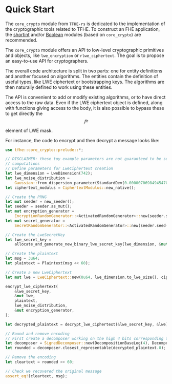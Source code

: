 # Quick Start

The `core_crypto` module from `TFHE-rs` is dedicated to the implementation of the cryptographic tools related to TFHE. To construct an FHE application, the [shortint](../fine_grained_api/shortint/tutorial.md) and/or [Boolean](../fine_grained_api/Boolean/tutorial.md) modules (based on `core_crypto`) are recommended.

The `core_crypto` module offers an API to low-level cryptographic primitives and objects, like `lwe_encryption` or `rlwe_ciphertext`. The goal is to propose an easy-to-use API for cryptographers.

The overall code architecture is split in two parts: one for entity definitions and another focused on algorithms. The entities contain the definition of useful types, like LWE ciphertext or bootstrapping keys. The algorithms are then naturally defined to work using these entities.

The API is convenient to add or modify existing algorithms, or to have direct access to the raw data. Even if the LWE ciphertext object is defined, along with functions giving access to the body, it is also possible to bypass these to get directly the $$i^{th}$$ element of LWE mask.

For instance, the code to encrypt and then decrypt a message looks like:

```rust
use tfhe::core_crypto::prelude::*;

// DISCLAIMER: these toy example parameters are not guaranteed to be secure or yield correct
// computations
// Define parameters for LweCiphertext creation
let lwe_dimension = LweDimension(742);
let lwe_noise_distribution =
    Gaussian::from_dispersion_parameter(StandardDev(0.000007069849454709433), 0.0);
let ciphertext_modulus = CiphertextModulus::new_native();

// Create the PRNG
let mut seeder = new_seeder();
let seeder = seeder.as_mut();
let mut encryption_generator =
    EncryptionRandomGenerator::<ActivatedRandomGenerator>::new(seeder.seed(), seeder);
let mut secret_generator =
    SecretRandomGenerator::<ActivatedRandomGenerator>::new(seeder.seed());

// Create the LweSecretKey
let lwe_secret_key =
    allocate_and_generate_new_binary_lwe_secret_key(lwe_dimension, &mut secret_generator);

// Create the plaintext
let msg = 3u64;
let plaintext = Plaintext(msg << 60);

// Create a new LweCiphertext
let mut lwe = LweCiphertext::new(0u64, lwe_dimension.to_lwe_size(), ciphertext_modulus);

encrypt_lwe_ciphertext(
    &lwe_secret_key,
    &mut lwe,
    plaintext,
    lwe_noise_distribution,
    &mut encryption_generator,
);

let decrypted_plaintext = decrypt_lwe_ciphertext(&lwe_secret_key, &lwe);

// Round and remove encoding
// First create a decomposer working on the high 4 bits corresponding to our encoding.
let decomposer = SignedDecomposer::new(DecompositionBaseLog(4), DecompositionLevelCount(1));
let rounded = decomposer.closest_representable(decrypted_plaintext.0);

// Remove the encoding
let cleartext = rounded >> 60;

// Check we recovered the original message
assert_eq!(cleartext, msg);
```
